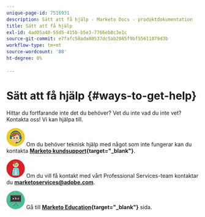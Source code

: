 ```yaml
---
unique-page-id: 7516931
description: Sätt att få hjälp - Marketo Docs - produktdokumentation
title: Sätt att få hjälp
exl-id: 4ad05a40-55d5-415b-b5e3-7766eb8c3e1c
source-git-commit: e7fafc58ada80537dc5ab2085f9bf55611879d3b
workflow-type: tm+mt
source-wordcount: '80'
ht-degree: 0%

---
```


# Sätt att få hjälp {#ways-to-get-help}

Hittar du fortfarande inte det du behöver? Vet du inte vad du inte vet? Kontakta oss! Vi kan hjälpa till.

![—](assets/seo-29.png) Om du behöver teknisk hjälp med något som inte fungerar kan du kontakta **[Marketo kundsupport](https://nation.marketo.com/t5/Support/ct-p/Support){target=&quot;_blank&quot;}**.

![—](assets/seo-30.png) Om du vill få kontakt med vårt Professional Services-team kontaktar du **[marketoservices@adobe.com](mailto:marketoservices@adobe.com)**.

![—](assets/education-science-08.png) Gå till **[Marketo Education](https://www.marketo.com/education/){target=&quot;_blank&quot;}** sida.
